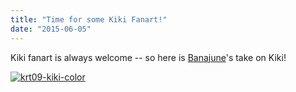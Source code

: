 ```yaml
---
title: "Time for some Kiki Fanart!"
date: "2015-06-05"
---
```


Kiki fanart is always welcome -- so here is [Banajune](http://www.pixiv.net/member.php?id=387261)'s take on Kiki!

[![krt09-kiki-color](/images/posts/2015/krt09-kiki-color.jpeg)](/images/posts/2015/krt09-kiki-color.jpeg)
